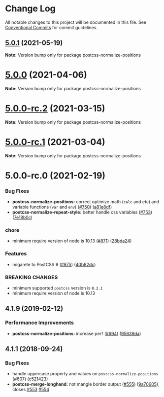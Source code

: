 # Change Log

All notable changes to this project will be documented in this file.
See [Conventional Commits](https://conventionalcommits.org) for commit guidelines.

## [5.0.1](https://github.com/cssnano/cssnano/compare/postcss-normalize-positions@5.0.0...postcss-normalize-positions@5.0.1) (2021-05-19)

**Note:** Version bump only for package postcss-normalize-positions





# [5.0.0](https://github.com/cssnano/cssnano/compare/postcss-normalize-positions@5.0.0-rc.2...postcss-normalize-positions@5.0.0) (2021-04-06)

**Note:** Version bump only for package postcss-normalize-positions





# [5.0.0-rc.2](https://github.com/cssnano/cssnano/compare/postcss-normalize-positions@5.0.0-rc.1...postcss-normalize-positions@5.0.0-rc.2) (2021-03-15)

**Note:** Version bump only for package postcss-normalize-positions





# [5.0.0-rc.1](https://github.com/cssnano/cssnano/compare/postcss-normalize-positions@5.0.0-rc.0...postcss-normalize-positions@5.0.0-rc.1) (2021-03-04)

**Note:** Version bump only for package postcss-normalize-positions





# 5.0.0-rc.0 (2021-02-19)


### Bug Fixes

* **postcss-normalize-positions:** correct optimize math (`calc` and etc) and variable functions (`var` and `env`) ([#750](https://github.com/cssnano/cssnano/issues/750)) ([a81e8df](https://github.com/cssnano/cssnano/commit/a81e8dfc1ad26067d5a9efab8081072cd4b15c44))
* **postcss-normalize-repeat-style:** better handle css variables ([#753](https://github.com/cssnano/cssnano/issues/753)) ([7e18b0c](https://github.com/cssnano/cssnano/commit/7e18b0cbcd7cb5de58e60ab4ef1900a4d8eeefec))


### chore

* minimum require version of node is 10.13 ([#871](https://github.com/cssnano/cssnano/issues/871)) ([28bda24](https://github.com/cssnano/cssnano/commit/28bda243e32ce3ba89b3c358a5f78727b3732f11))


### Features

* migarete to PostCSS 8 ([#975](https://github.com/cssnano/cssnano/issues/975)) ([40b82dc](https://github.com/cssnano/cssnano/commit/40b82dca7f53ac02cd4fe62846dec79b898ccb49))


### BREAKING CHANGES

* minimum supported `postcss` version is `8.2.1`
* minimum require version of node is 10.13



## 4.1.9 (2019-02-12)


### Performance Improvements

* **postcss-normalize-positions:** increase perf ([#694](https://github.com/cssnano/cssnano/issues/694)) ([95639da](https://github.com/cssnano/cssnano/commit/95639da5659aef112586b9334a1e13ac0b61a525))



## 4.1.1 (2018-09-24)


### Bug Fixes

* handle uppercase property and values on `postcss-normalize-positions` ([#607](https://github.com/cssnano/cssnano/issues/607)) ([c521423](https://github.com/cssnano/cssnano/commit/c521423d5939039b771ba1b12fad5fe377a6c612))
* **postcss-merge-longhand:** not mangle border output ([#555](https://github.com/cssnano/cssnano/issues/555)) ([9a70605](https://github.com/cssnano/cssnano/commit/9a706050b621e7795a9bf74eb7110b5c81804ffe)), closes [#553](https://github.com/cssnano/cssnano/issues/553) [#554](https://github.com/cssnano/cssnano/issues/554)
